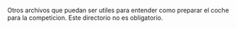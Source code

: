 Otros archivos que puedan ser utiles para entender como preparar el coche para la competicion. Este directorio no es obligatorio. 
